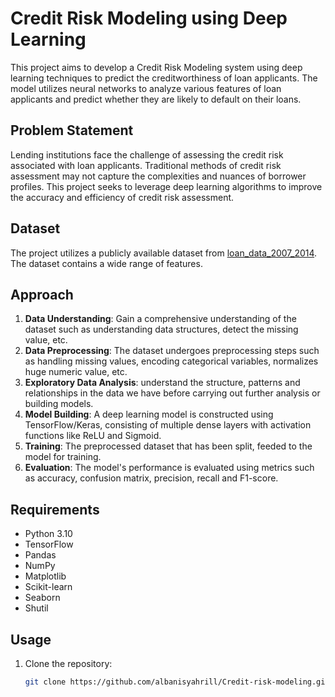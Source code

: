 # Credit Risk Modeling using Deep Learning

This project aims to develop a Credit Risk Modeling system using deep learning techniques to predict the creditworthiness of loan applicants. The model utilizes neural networks to analyze various features of loan applicants and predict whether they are likely to default on their loans.

## Problem Statement
Lending institutions face the challenge of assessing the credit risk associated with loan applicants. Traditional methods of credit risk assessment may not capture the complexities and nuances of borrower profiles. This project seeks to leverage deep learning algorithms to improve the accuracy and efficiency of credit risk assessment.

## Dataset
The project utilizes a publicly available dataset from [loan_data_2007_2014]([link_to_dataset](https://drive.google.com/drive/folders/1mzS2wgML6A-FRg07iGreWLFM0vcWamme?usp=sharing)). The dataset contains a wide range of features.
## Approach
1. **Data Understanding**: Gain a comprehensive understanding of the dataset such as understanding data structures, detect the missing value, etc.
2. **Data Preprocessing**: The dataset undergoes preprocessing steps such as handling missing values, encoding categorical variables, normalizes huge numeric value, etc.
3. **Exploratory Data Analysis**: understand the structure, patterns and relationships in the data we have before carrying out further analysis or building models.
4. **Model Building**: A deep learning model is constructed using TensorFlow/Keras, consisting of multiple dense layers with activation functions like ReLU and Sigmoid.
5. **Training**: The preprocessed dataset that has been split, feeded to the model for training.
6. **Evaluation**: The model's performance is evaluated using metrics such as accuracy, confusion matrix, precision, recall and F1-score.

## Requirements
- Python 3.10
- TensorFlow
- Pandas
- NumPy
- Matplotlib
- Scikit-learn
- Seaborn
- Shutil

## Usage
1. Clone the repository:
   ```bash
   git clone https://github.com/albanisyahrill/Credit-risk-modeling.git
